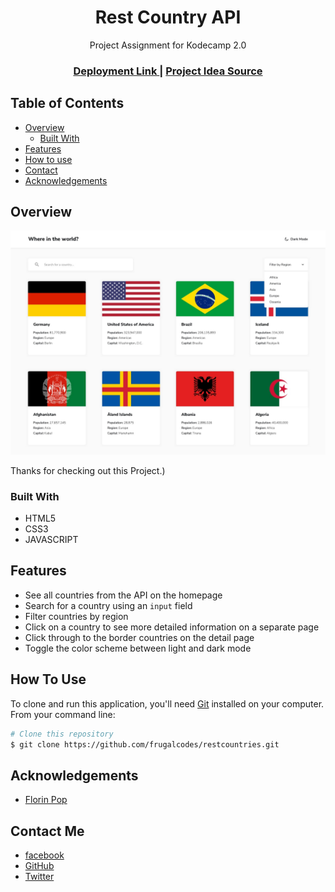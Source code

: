<!-- Please update value in the {}  -->

<h1 align="center">Rest Country API</h1>

<div align="center">
   Project Assignment for Kodecamp 2.0
</div>

<div align="center">
  <h3>
    <a href="https://youthful-knuth-7f2097.netlify.app/">
      Deployment Link
    </a>
    <span> | </span>
    <a href="https://www.frontendmentor.io">
      Project Idea Source
    </a>
  </h3>
</div>

<!-- TABLE OF CONTENTS -->

## Table of Contents

- [Overview](#overview)
  - [Built With](#built-with)
- [Features](#features)
- [How to use](#how-to-use)
- [Contact](#contact)
- [Acknowledgements](#acknowledgements)

<!-- OVERVIEW -->

## Overview

![Design preview for the REST Countries API with color theme switcher coding challenge](./assests/design/desktop-design-home-light.jpg)

Thanks for checking out this Project.)

### Built With

<!-- This section should list any major frameworks that you built your project using. Here are a few examples.-->

- HTML5
- CSS3
- JAVASCRIPT

## Features

<!-- List the features of your application or follow the template. Don't share the figma file here :) -->

- See all countries from the API on the homepage
- Search for a country using an `input` field
- Filter countries by region
- Click on a country to see more detailed information on a separate page
- Click through to the border countries on the detail page
- Toggle the color scheme between light and dark mode



## How To Use

<!-- Example: -->

To clone and run this application, you'll need [Git](https://git-scm.com) installed on your computer. From your command line:

```bash
# Clone this repository
$ git clone https://github.com/frugalcodes/restcountries.git

```

## Acknowledgements

<!-- This section should list any articles or add-ons/plugins that helps you to complete the project. This is optional but it will help you in the future. For example: -->

- [Florin Pop](https://github.com/florinpop17)


## Contact Me

- [facebook](https://web.facebook.com/iambuyfrugal)
- [GitHub](https://github.com/frugalcodes)
- [Twitter](https://twitter.com/buyfrugal)
